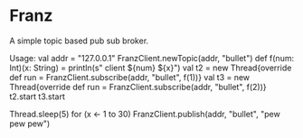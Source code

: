 # Franz
A simple topic based pub sub broker. 

Usage: 
  val addr = "127.0.0.1"
  FranzClient.newTopic(addr, "bullet")
  def f(num: Int)(x: String) = println(s" client ${num} ${x}")
  val t2 = new Thread{override def run = FranzClient.subscribe(addr, "bullet", f(1))}
  val t3 = new Thread{override def run = FranzClient.subscribe(addr, "bullet", f(2))}
  t2.start
  t3.start

  Thread.sleep(5)
  for (x <- 1 to 30) FranzClient.publish(addr, "bullet", "pew pew pew")
